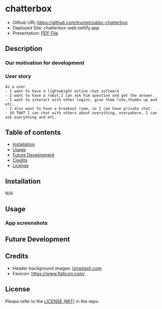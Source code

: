 # chatterbox

* Github URL:https://github.com/trunten/ubbc-chatterbox
* Deployed Site: chatterbox-web.netlify.app
* Presentation: [PDF File](./assets/)

## Description



### Our motivation for development




### User story

```
As a user
- I want to have a lightweight online chat software 
- I want to have a robot,I can ask him question and get the answer.
- I want to interact with other logins, give them like,thumbs up and etc.
- I also want to have a breakout room, so I can have private chat.
- SO THAT I can chat with others about everything, everywhere, I can ask everything and etc.
```


## Table of contents
- [Installation](#installation)
- [Usage](#usage)
- [Future Development](#future-development)
- [Credits](#credits)
- [License](#license)

## Installation

N/A

## Usage


 ### App screenshots



 ## Future Development
 

## Credits
- Header background images: [Unsplash.com](https://unsplash.com/)
- Favicon: https://www.flaticon.com/

## License
Please refer to the [LICENSE (MIT)](LICENSE) in the repo.
